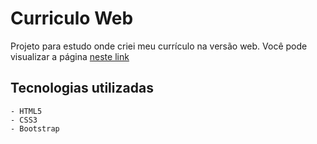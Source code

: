 # Curriculo Web
Projeto para estudo onde criei meu currículo na versão web. Você pode visualizar a página [neste link](https://pedrotozze.github.io/curriculo-html-css/) 

## Tecnologias utilizadas
    - HTML5
    - CSS3
    - Bootstrap
    